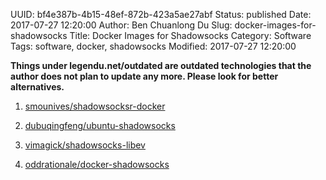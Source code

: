 UUID: bf4e387b-4b15-48ef-872b-423a5ae27abf
Status: published
Date: 2017-07-27 12:20:00
Author: Ben Chuanlong Du
Slug: docker-images-for-shadowsocks
Title: Docker Images for Shadowsocks
Category: Software
Tags: software, docker, shadowsocks
Modified: 2017-07-27 12:20:00

**Things under legendu.net/outdated are outdated technologies that the author does not plan to update any more. Please look for better alternatives.**


1. [smounives/shadowsocksr-docker](https://store.docker.com/community/images/smounives/shadowsocksr-docker)

2. [dubuqingfeng/ubuntu-shadowsocks](https://store.docker.com/community/images/dubuqingfeng/ubuntu-shadowsocks)

3. [vimagick/shadowsocks-libev](https://store.docker.com/community/images/vimagick/shadowsocks-libev)

4. [oddrationale/docker-shadowsocks](https://store.docker.com/community/images/oddrationale/docker-shadowsocks)

